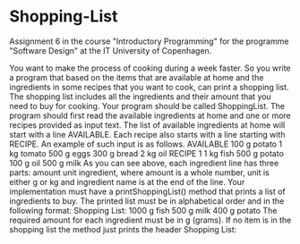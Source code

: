 # Shopping-List
Assignment 6 in the course "Introductory Programming" for the programme "Software Design" at the IT University of Copenhagen.

You want to make the process of cooking during a week faster. So you write a program that based on the items that are available at home and the ingredients in some recipes that you want to cook, can print a shopping list. The shopping list includes all the ingredients and their amount that you need to buy for cooking. Your program should be called ShoppingList.
The program should first read the available ingredients at home and one or more recipes provided as input text. The list of available ingredients at home will start with a line AVAILABLE. Each recipe also starts with a line starting with RECIPE. An example of such input is as follows.
AVAILABLE
100 g potato 
1 kg tomato 
500 g eggs 
300 g bread
2 kg oil 
RECIPE 1
1 kg fish
500 g potato
100 g oil
500 g milk
As you can see above, each ingredient line has three parts: amount unit ingredient, where amount is a whole number, unit is either g or kg and ingredient name is at the end of the line.
Your implementation must have a printShoppingList() method that prints a list of ingredients to buy. The printed list must be in alphabetical order and in the following format:
Shopping List:
1000 g fish
500 g milk
400 g potato
The required amount for each ingredient must be in g (grams).
If no item is in the shopping list the method just prints the header Shopping List:
